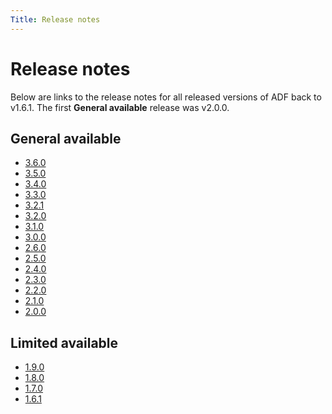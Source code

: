 ```yaml
---
Title: Release notes
---
```


# Release notes

Below are links to the release notes for all released versions of ADF back to v1.6.1.
The first **General available** release was v2.0.0.

## General available

- [3.6.0](RelNote360.md)
- [3.5.0](RelNote350.md)
- [3.4.0](RelNote340.md)
- [3.3.0](RelNote330.md)
- [3.2.1](RelNote321.md)
- [3.2.0](RelNote320.md)
- [3.1.0](RelNote310.md)
- [3.0.0](RelNote300.md)
- [2.6.0](RelNote260.md)
- [2.5.0](RelNote250.md)
- [2.4.0](RelNote240.md)
- [2.3.0](RelNote230.md)
- [2.2.0](RelNote220.md)
- [2.1.0](RelNote210.md)
- [2.0.0](RelNote200.md)

## Limited available

- [1.9.0](RelNote190.md)
- [1.8.0](RelNote180.md)
- [1.7.0](RelNote170.md)
- [1.6.1](RelNote161.md)
